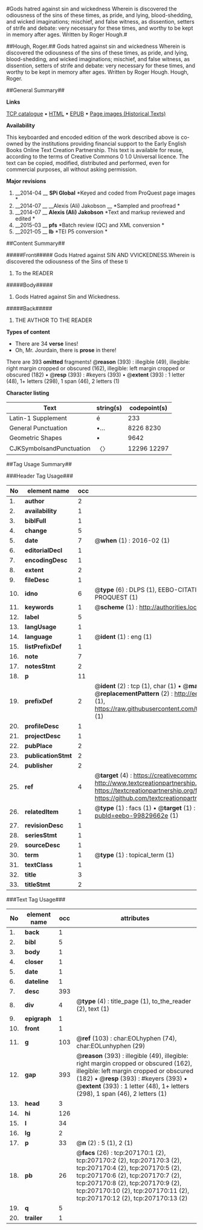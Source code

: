 #Gods hatred against sin and wickedness Wherein is discovered the odiousness of the sins of these times, as pride, and lying, blood-shedding, and wicked imaginations; mischief, and false witness, as dissention, setters of strife and debate: very necessary for these times, and worthy to be kept in memory after ages. Written by Roger Hough.#

##Hough, Roger.##
Gods hatred against sin and wickedness Wherein is discovered the odiousness of the sins of these times, as pride, and lying, blood-shedding, and wicked imaginations; mischief, and false witness, as dissention, setters of strife and debate: very necessary for these times, and worthy to be kept in memory after ages. Written by Roger Hough.
Hough, Roger.

##General Summary##

**Links**

[TCP catalogue](http://www.ota.ox.ac.uk/tcp/)  • 
[HTML](http://tei.it.ox.ac.uk/tcp/Texts-HTML/free/B24/B24339.html)  • 
[EPUB](http://tei.it.ox.ac.uk/tcp/Texts-EPUB/free/B24/B24339.epub) • 
[Page images (Historical Texts)](https://historicaltexts.jisc.ac.uk/eebo-99829662e)

**Availability**

This keyboarded and encoded edition of the work described above is co-owned by the
    institutions providing financial support to the Early English Books Online Text Creation
    Partnership. This text is available for reuse, according to the terms of  Creative Commons 0 1.0 Universal
    licence. The text can be copied, modified, distributed and performed, even for commercial
    purposes, all without asking permission.

**Major revisions**

1. __2014-04 __ __SPi Global__ *Keyed and coded from ProQuest page images *
1. __2014-07 __ __Alexis (Ali) Jakobson __ *Sampled and proofread *
1. __2014-07 __ __Alexis (Ali) Jakobson__ *Text and markup reviewed and edited *
1. __2015-03 __ __pfs__ *Batch review (QC) and XML conversion *
1. __2021-05 __ __lb__ *TEI P5 conversion *

##Content Summary##

#####Front#####
Gods Hatred against SIN AND VVICKEDNESS.Wherein is discovered the odiousness of the Sins of these ti
1. To the READER

#####Body#####

1. Gods Hatred against Sin and Wickedness.

#####Back#####

1. THE AVTHOR TO THE READER

**Types of content**

  * There are 34 **verse** lines!
  * Oh, Mr. Jourdain, there is **prose** in there!

There are 393 **omitted** fragments! 
 @__reason__ (393) : illegible (49), illegible: right margin cropped or obscured (162), illegible: left margin cropped or obscured (182)  •  @__resp__ (393) : #keyers (393)  •  @__extent__ (393) : 1 letter (48), 1+ letters (298), 1 span (46), 2 letters (1)

**Character listing**


|Text|string(s)|codepoint(s)|
|---|---|---|
|Latin-1 Supplement|é|233|
|General Punctuation|•…|8226 8230|
|Geometric Shapes|▪|9642|
|CJKSymbolsandPunctuation|〈〉|12296 12297|

##Tag Usage Summary##

###Header Tag Usage###

|No|element name|occ|attributes|
|---|---|---|---|
|1.|__author__|2||
|2.|__availability__|1||
|3.|__biblFull__|1||
|4.|__change__|5||
|5.|__date__|7| @__when__ (1) : 2016-02 (1)|
|6.|__editorialDecl__|1||
|7.|__encodingDesc__|1||
|8.|__extent__|2||
|9.|__fileDesc__|1||
|10.|__idno__|6| @__type__ (6) : DLPS (1), EEBO-CITATION (1), VID (1), EEBO-PROQUEST (1), STC (1), PROQUEST (1)|
|11.|__keywords__|1| @__scheme__ (1) : http://authorities.loc.gov/ (1)|
|12.|__label__|5||
|13.|__langUsage__|1||
|14.|__language__|1| @__ident__ (1) : eng (1)|
|15.|__listPrefixDef__|1||
|16.|__note__|7||
|17.|__notesStmt__|2||
|18.|__p__|11||
|19.|__prefixDef__|2| @__ident__ (2) : tcp (1), char (1)  •  @__matchPattern__ (2) : ([0-9\-]+):([0-9IVX]+) (1), (.+) (1)  •  @__replacementPattern__ (2) : http://eebo.chadwyck.com/downloadtiff?vid=$1&page=$2 (1), https://raw.githubusercontent.com/textcreationpartnership/Texts/master/tcpchars.xml#$1 (1)|
|20.|__profileDesc__|1||
|21.|__projectDesc__|1||
|22.|__pubPlace__|2||
|23.|__publicationStmt__|2||
|24.|__publisher__|2||
|25.|__ref__|4| @__target__ (4) : https://creativecommons.org/publicdomain/zero/1.0/ (1), http://www.textcreationpartnership.org/docs/. (1), https://textcreationpartnership.org/faq/#faq05 (1), https://github.com/textcreationpartnership (1)|
|26.|__relatedItem__|1| @__type__ (1) : facs (1)  •  @__target__ (1) : https://data.historicaltexts.jisc.ac.uk/view?pubId=eebo-99829662e (1)|
|27.|__revisionDesc__|1||
|28.|__seriesStmt__|1||
|29.|__sourceDesc__|1||
|30.|__term__|1| @__type__ (1) : topical_term (1)|
|31.|__textClass__|1||
|32.|__title__|3||
|33.|__titleStmt__|2||


###Text Tag Usage###

|No|element name|occ|attributes|
|---|---|---|---|
|1.|__back__|1||
|2.|__bibl__|5||
|3.|__body__|1||
|4.|__closer__|1||
|5.|__date__|1||
|6.|__dateline__|1||
|7.|__desc__|393||
|8.|__div__|4| @__type__ (4) : title_page (1), to_the_reader (2), text (1)|
|9.|__epigraph__|1||
|10.|__front__|1||
|11.|__g__|103| @__ref__ (103) : char:EOLhyphen (74), char:EOLunhyphen (29)|
|12.|__gap__|393| @__reason__ (393) : illegible (49), illegible: right margin cropped or obscured (162), illegible: left margin cropped or obscured (182)  •  @__resp__ (393) : #keyers (393)  •  @__extent__ (393) : 1 letter (48), 1+ letters (298), 1 span (46), 2 letters (1)|
|13.|__head__|3||
|14.|__hi__|126||
|15.|__l__|34||
|16.|__lg__|2||
|17.|__p__|33| @__n__ (2) : 5 (1), 2 (1)|
|18.|__pb__|26| @__facs__ (26) : tcp:207170:1 (2), tcp:207170:2 (2), tcp:207170:3 (2), tcp:207170:4 (2), tcp:207170:5 (2), tcp:207170:6 (2), tcp:207170:7 (2), tcp:207170:8 (2), tcp:207170:9 (2), tcp:207170:10 (2), tcp:207170:11 (2), tcp:207170:12 (2), tcp:207170:13 (2)|
|19.|__q__|5||
|20.|__trailer__|1||
